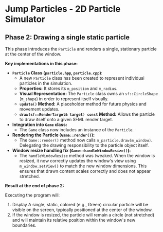 # Jump Particles - 2D Particle Simulator

## Phase 2: Drawing a single static particle

This phase introduces the `Particle` and renders a single, stationary particle at the center of the window.

**Key implementations in this phase:**

*   **`Particle` Class (`particle.hpp`, `particle.cpp`):**
    *   A new `Particle` class has been created to represent individual particles in the simulation.
    *   **Properties:** It stores its `m_position` and `m_radius`.
    *   **Visual Representation:** The `Particle` class owns an `sf::CircleShape` (`m_shape`) in order to represent itself visually.
    *   **`update()` Method:** A placeholder method for future physics and movement updates.
    *   **`draw(sf::RenderTarget& target) const` Method:** Allows the particle to draw itself onto a given SFML render target.
*   **Integration into `Game` class:**
    *   The `Game` class now includes an instance of the `Particle`.
*   **Rendering the Particle (`Game::render()`):**
    *   The `Game::render()` method now calls `m_particle.draw(m_window)`. Delegating the drawing responsibility to the particle object itself.
*   **Window resize handling fix (`Game::handleWindowResize()`):**
    *   The `handleWindowResize` method was tweaked. When the window is resized, it now correctly updates the window's view using `m_window.setView()` to match the new window dimensions. This ensures that drawn content scales correctly and does not appear stretched.

**Result at the end of phase 2:**

Executing the program will:
1.  Display A single, static, colored (e.g., Green) circular particle will be visible on the screen, typically positioned at the center of the window.
2.  If the window is resized, the particle will remain a circle (not stretched) and will maintain its relative position within the window's new boundaries.
